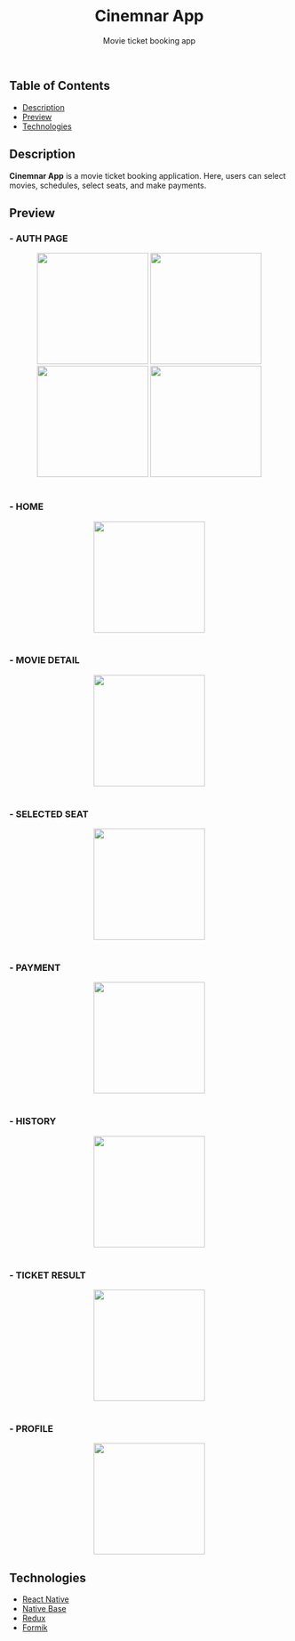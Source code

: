 <div align="center">
  <br>
  <h1><strong>Cinemnar App</strong></h1>
  <p>Movie ticket booking app</p>
  <br>

  <!-- [**View the Web App**](https://exceltodynamodbjson.vercel.app) -->
</div>

## Table of Contents
- [Description](#description)
- [Preview](#preview)
- [Technologies](#technologies)

## Description
**Cinemnar App** is a movie ticket booking application. Here, users can select movies, schedules, select seats, and make payments.

## Preview
  <div>
  <h3>- AUTH PAGE</h1>
    <div align="center">
      <img src="https://res.cloudinary.com/dc5ywapd9/image/upload/v1674986614/cinemnar/Register_gjr6yy.jpg" width="200">
      <img src="https://res.cloudinary.com/dc5ywapd9/image/upload/v1674986619/cinemnar/Login_b81drf.jpg" width="200">
      <img src="https://res.cloudinary.com/dc5ywapd9/image/upload/v1674986616/cinemnar/ForgotPassword_g117vy.jpg" width="200">
      <img src="https://res.cloudinary.com/dc5ywapd9/image/upload/v1674986616/cinemnar/ResetPassword_z0mrog.jpg" width="200">
    </div>
  </div>
 <br>
 <h3>- HOME</h1>
  <div align="center">
    <img src="https://res.cloudinary.com/dc5ywapd9/image/upload/v1674986624/cinemnar/Homepage_qkidbr.jpg" width="200">
  </div>
<br>
 <h3>- MOVIE DETAIL</h1>
  <div align="center">
    <img src="https://res.cloudinary.com/dc5ywapd9/image/upload/v1674986620/cinemnar/MovieDetail_sz1gkh.jpg" width="200">
   </div>
<br>
 <h3>- SELECTED SEAT</h1>
  <div align="center">
    <img src="https://res.cloudinary.com/dc5ywapd9/image/upload/v1674986619/cinemnar/SelectedSeat_rfjoij.jpg" width="200">
  </div>
<br>
 <h3>- PAYMENT</h1>
  <div align="center">
    <img src="https://res.cloudinary.com/dc5ywapd9/image/upload/v1674986615/cinemnar/Payment_vlqfxr.jpg" width="200">
  </div>
<br>
 <h3>-  HISTORY</h1>
 <div align="center">
    <img src="https://res.cloudinary.com/dc5ywapd9/image/upload/v1674986618/cinemnar/History_b3bnqo.jpg" width="200">
  </div>
<br>
 <h3>- TICKET RESULT</h1>
  <div align="center">
    <img src="https://res.cloudinary.com/dc5ywapd9/image/upload/v1674986616/cinemnar/TicketResult_bpqaet.jpg" width="200">
   </div>
<br>
 <h3>- PROFILE</h1>
  <div align="center">
    <img src="https://res.cloudinary.com/dc5ywapd9/image/upload/v1674986965/cinemnar/Profile_vhys0w.jpg" width="200">
   </div>


## Technologies
- [React Native](https://reactnative.dev/)
- [Native Base](https://nativebase.io/)
- [Redux](https://redux-toolkit.js.org/)
- [Formik](https://formik.org/)
